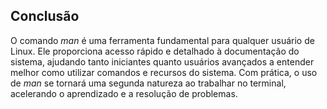 ## Conclusão
O comando _man_ é uma ferramenta fundamental para qualquer usuário de Linux. Ele proporciona acesso rápido e detalhado à documentação do sistema, ajudando tanto iniciantes quanto usuários avançados a entender melhor como utilizar comandos e recursos do sistema. Com prática, o uso de _man_ se tornará uma segunda natureza ao trabalhar no terminal, acelerando o aprendizado e a resolução de problemas.

